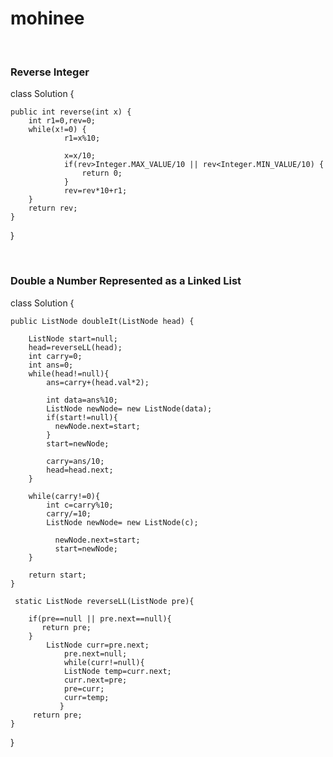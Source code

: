 # mohinee
<br>
<h3>Reverse Integer</h3>
class Solution {


    public int reverse(int x) {
        int r1=0,rev=0;
        while(x!=0) {
                r1=x%10;
                
                x=x/10;
                if(rev>Integer.MAX_VALUE/10 || rev<Integer.MIN_VALUE/10) {
                    return 0;
                }
                rev=rev*10+r1;
        }
        return rev;
    }
}

<br>
<h3>Double a Number Represented as a Linked List</h3>

class Solution {


    public ListNode doubleIt(ListNode head) {
           
        ListNode start=null;
        head=reverseLL(head);
        int carry=0;
        int ans=0;
        while(head!=null){
            ans=carry+(head.val*2);
            
            int data=ans%10;
            ListNode newNode= new ListNode(data);
            if(start!=null){
              newNode.next=start;
            }
            start=newNode;
        
            carry=ans/10;
            head=head.next;
        }
      
        while(carry!=0){
            int c=carry%10;
            carry/=10;
            ListNode newNode= new ListNode(c);
          
              newNode.next=start;
              start=newNode;
        }
        
        return start;
    }
    
     static ListNode reverseLL(ListNode pre){
       
        if(pre==null || pre.next==null){
           return pre;
        }
            ListNode curr=pre.next;
                pre.next=null;
                while(curr!=null){
                ListNode temp=curr.next;
                curr.next=pre;
                pre=curr;
                curr=temp;
               }
         return pre;
    }
}

